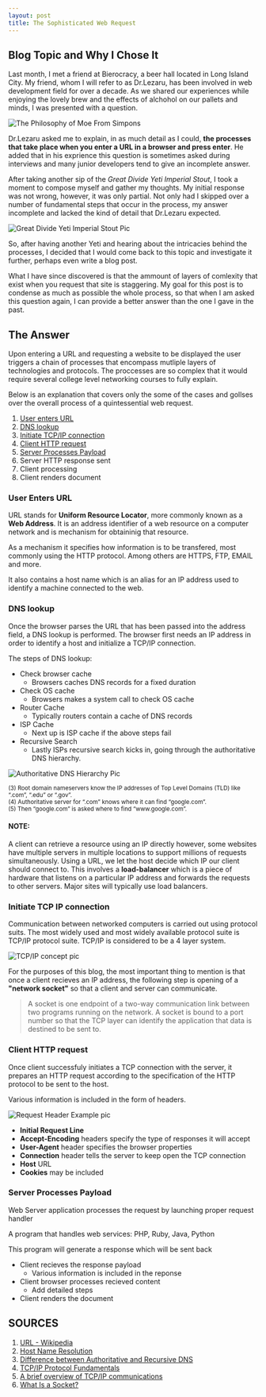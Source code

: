 ```yaml
---
layout: post
title: The Sophisticated Web Request
---
```


## Blog Topic and Why I Chose It

Last month, I met a friend at Bierocracy, a beer hall located in Long Island City. My friend, whom I will refer to as Dr.Lezaru, has been involved in web development field for over a decade. As we shared our experiences while enjoying the lovely brew and the effects of alchohol on our pallets and minds, I was presented with a question.

![The Philosophy of Moe From Simpons](http://www.dadsbigplan.com/wp-content/uploads/2011/05/beer-is-the-answer.jpg)

Dr.Lezaru asked me to explain, in as much detail as I could, **the processes that take place when you enter a URL in a browser and press enter**. He added that in his exprience this question is sometimes asked during interviews and many junior developers tend to give an incomplete answer.

After taking another sip of the _Great Divide Yeti Imperial Stout_, I took a moment to compose myself and gather my thoughts. My initial response was not wrong, however, it was only partial. Not only had I skipped over a number of fundamental steps that occur in the process, my answer incomplete and lacked the kind of detail that Dr.Lezaru expected.

![Great Divide Yeti Imperial Stout Pic](http://media-cache-ec0.pinimg.com/736x/6a/35/94/6a359488fab2d49364209ea9d2e02882.jpg)

So, after having another Yeti and hearing about the intricacies behind the processes, I decided that I would come back to this topic and investigate it further, perhaps even write a blog post.

What I have since discovered is that the ammount of layers of comlexity that exist when you request that site is staggering. My goal for this post is to condense as much as possible the whole process, so that when I am asked this question again, I can provide a better answer than the one I gave in the past.

## The Answer

Upon entering a URL and requesting a website to be displayed the user triggers a chain of processes that encompass mutliple layers of technologies and protocols. The proccesses are so complex that it would require several college level networking courses to fully explain.

Below is an explanation that covers only the some of the cases and gollses over the overall process of a quintessential web request.

1. [User enters URL](user-enters-url)
2. [DNS lookup](dns-lookup)
3. [Initiate TCP/IP connection](initiate-tcp-ip-connection)
4. [Client HTTP request](client-http-request)
5. [Server Processes Payload](server-processes-payload)
6. Server HTTP response sent
7. Client processing
8. Client renders document

### User Enters URL

URL stands for **Uniform Resource Locator**, more commonly known as a **Web Address**. It is an address identifier of a web resource on a computer network and is mechanism for obtaininig that resource.

As a mechanism it specifies how information is to be transfered, most commonly using the HTTP protocol. Among others are HTTPS, FTP, EMAIL and more.

It also contains a host name which is an alias for an IP address used to identify a machine connected to the web.

### DNS lookup

Once the browser parses the URL that has been passed into the address field, a DNS lookup is performed. The browser first needs an IP address in order to identify a host and initialize a TCP/IP connection.

The steps of DNS lookup:

* Check browser cache
    * Browsers caches DNS records for a fixed duration
* Check OS cache
    * Browsers makes a system call to check OS cache
* Router Cache
    * Typically routers contain a cache of DNS records
* ISP Cache
    * Next up is ISP cache if the above steps fail
* Recursive Search
    * Lastly ISPs recursive search kicks in, going through the authoritative DNS hierarchy.

![Authoritative DNS Hierarchy Pic](https://s3-us-west-1.amazonaws.com/umbrella-blog-uploads/wp-content/uploads/2014/07/Screen-Shot-2014-07-16-at-10.56.09-AM.png)

<sup>
(3) Root domain nameservers know the IP addresses of Top Level Domains (TLD) like “.com”, “.edu” or “.gov”.<br>
(4) Authoritative server for “.com” knows where it can find “google.com”.<br>
(5) Then “google.com” is asked where to find “www.google.com”.<br>
</sup>

#### NOTE:

A client can retrieve a resource using an IP directly however, some websites have multiple servers in multiple locations to support millions of requests simultaneously. Using a URL, we let the host decide which IP our client should connect to. This involves a **load-balancer** which is a piece of hardware that listens on a particular IP address and forwards the requests to other servers. Major sites will typically use load balancers.


### Initiate TCP IP connection

Communication between networked computers is carried out using protocol suits. The most widely used and most widely available protocol suite is TCP/IP protocol suite. TCP/IP is considered to be a 4 layer system. 

![TCP/IP concept pic](http://www.thegeekstuff.com/wp-content/uploads/2011/10/tcp-ip.png)

For the purposes of this blog, the most important thing to mention is that once a client recieves an IP address, the following step is opening of a **"network socket"** so that a client and server can communicate.

> A socket is one endpoint of a two-way communication link between two programs running on the network. A socket is bound to a port number so that the TCP layer can identify the application that data is destined to be sent to.

### Client HTTP request

Once client successfuly initiates a TCP connection with the server, it prepares an HTTP request according to the specification of the HTTP protocol to be sent to the host.

Various information is included in the form of headers.

![Request Header Example pic](https://cdn.tutsplus.com/net/uploads/legacy/511_http/request_header.png)

* **Initial Request Line**
* **Accept-Encoding** headers specify the type of responses it will accept
* **User-Agent** header specifies the browser properties
* **Connection** header tells the server to keep open the TCP connection
* **Host** URL
* **Cookies** may be included


### Server Processes Payload

Web Server application processes the request by launching proper request handler

A program that handles web services: PHP, Ruby, Java, Python

This program will generate a response which will be sent back


* Client recieves the response payload
    * Various information is included in the reponse
* Client browser processes recieved content
    * Add detailed steps
* Client renders the document


## SOURCES

1. [URL - Wikipedia](https://en.wikipedia.org/wiki/Uniform_Resource_Locator)
2. [Host Name Resolution](https://technet.microsoft.com/en-us/library/cc958812.aspx)
3. [Difference between Authoritative and Recursive DNS](https://blog.opendns.com/2014/07/16/difference-authoritative-recursive-dns-nameservers/)
4. [TCP/IP Protocol Fundamentals](http://www.thegeekstuff.com/2011/11/tcp-ip-fundamentals/)
5. [A brief overview of TCP/IP communications](http://www.taltech.com/datacollection/articles/a_brief_overview_of_tcp_ip_communications)
6. [What Is a Socket?](https://docs.oracle.com/javase/tutorial/networking/sockets/definition.html)